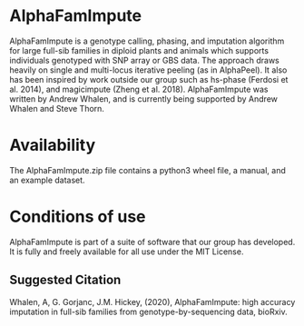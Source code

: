 AlphaFamImpute
===============

AlphaFamImpute is a genotype calling, phasing, and imputation algorithm for large full-sib families in diploid plants and animals which supports individuals genotyped with SNP array or GBS data. The approach draws heavily on single and multi-locus iterative peeling (as in AlphaPeel). It also has been inspired by work outside our group such as hs-phase (Ferdosi et al. 2014), and magicimpute (Zheng et al. 2018). AlphaFamImpute was written by Andrew Whalen, and is currently being supported by Andrew Whalen and Steve Thorn.

Availability
============

The AlphaFamImpute.zip file contains a python3 wheel file, a manual, and an example dataset.

Conditions of use
=================

AlphaFamImpute is part of a suite of software that our group has developed. It is fully and freely available for all use under the MIT License.

Suggested Citation
------------------

Whalen, A, G. Gorjanc, J.M. Hickey, (2020), AlphaFamImpute: high accuracy imputation in full-sib families from genotype-by-sequencing data, bioRxiv.
